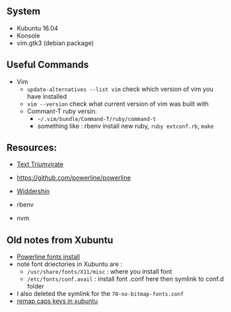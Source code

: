 ## System

- Kubuntu 16.04
- Konsole
- vim.gtk3 (debian package)

## Useful Commands

- Vim
  - `update-alternatives --list vim` check which version of vim you have installed
  - `vim --version` check what current version of vim was built with
  - Commant-T ruby versin: 
    - `~/.vim/bundle/Command-T/ruby/command-t`
    - something like : rbenv install new ruby, `ruby extconf.rb`, `make`


## Resources:

- [Text Triumvirate](http://www.drbunsen.org/the-text-triumvirate/)
- https://github.com/powerline/powerline
- [Widdershin](https://github.com/Widdershin/dotfiles)

- rbenv
- nvm
  

## Old notes from Xubuntu

  - [Powerline fonts install](https://powerline.readthedocs.org/en/latest/installation/linux.html#fontconfig)
  - note font driectories in Xubuntu are : 
    - `/usr/share/fonts/X11/misc` : where you install font
    - `/etc/fonts/conf.avail` : install font .conf here then symlink to conf.d folder
  - I also deleted the symlink for the `70-no-bitmap-fonts.conf`
  - [remap caps keys  in xubuntu](http://askubuntu.com/questions/149971/how-do-you-remap-a-key-to-the-caps-lock-key-in-xubuntu)
